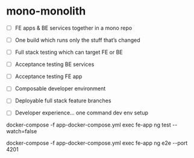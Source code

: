 # mono-monolith

- [ ] FE apps & BE services together in a mono repo
- [ ] One build which runs only the stuff that’s changed 
- [ ] Full stack testing which can target FE or BE 
- [ ] Acceptance testing BE services 
- [ ] Acceptance testing FE app
- [ ] Composable developer environment
- [ ] Deployable full stack feature branches
- [ ] Developer experience... one command dev env setup 


docker-compose -f app-docker-compose.yml exec fe-app ng test --watch=false

docker-compose -f app-docker-compose.yml exec fe-app ng e2e --port 4201
